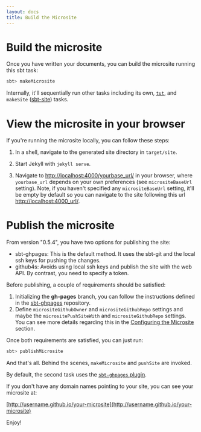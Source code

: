 ```yaml
---
layout: docs
title: Build the Microsite
---
```


# Build the microsite

Once you have written your documents, you can build the microsite running this sbt task:

```bash
sbt> makeMicrosite
```

Internally, it'll sequentially run other tasks including its own, [`tut`](https://github.com/tpolecat/tut), and `makeSite` ([sbt-site](https://github.com/sbt/sbt-site)) tasks.

# View the microsite in your browser

If you're running the microsite locally, you can follow these steps:

1. In a shell, navigate to the generated site directory in `target/site`.

2. Start Jekyll with `jekyll serve`.

3. Navigate to [http://localhost:4000/yourbase_url/](http://localhost:4000/yourbase_url/) in your browser, where `yourbase_url` depends on your own preferences (see `micrositeBaseUrl` setting). Note, if you haven't specified any `micrositeBaseUrl` setting, it'll be empty by default so you can navigate to the site following this url [http://localhost:4000_url/](http://localhost:4000/).  

# Publish the microsite

From version "0.5.4", you have two options for publishing the site:
 * sbt-ghpages: This is the default method. It uses the sbt-git and the local ssh keys for pushing the changes.
 * github4s: Avoids using local ssh keys and publish the site with the web API. By contrast, you need to specify a token.

Before publishing, a couple of requirements should be satisfied:

1. Initializing the **gh-pages** branch, you can follow the instructions defined in the [sbt-ghpages](https://goo.gl/G0Ffv0) repository.
2. Define `micrositeGithubOwner` and `micrositeGithubRepo` settings and maybe the `micrositePushSiteWith` and `micrositeGithubRepo` settings.
You can see more details regarding this in the [Configuring the Microsite](settings.html) section.

Once both requirements are satisfied, you can just run:

```bash
sbt> publishMicrosite
```

And that's all. Behind the scenes, `makeMicrosite` and `pushSite` are invoked. 

By default, the second task uses the [`sbt-ghpages` plugin](https://github.com/sbt/sbt-ghpages).

If you don't have any domain names pointing to your site, you can see your microsite at:

[http://username.github.io/your-microsite](http://username.github.io/your-microsite)

Enjoy!